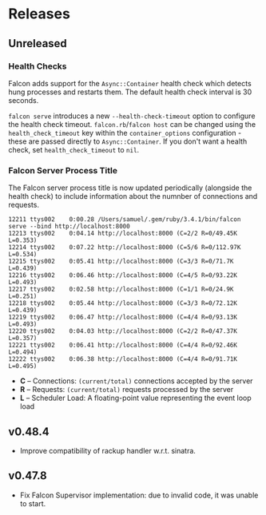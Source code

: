 # Releases

## Unreleased

### Health Checks

Falcon adds support for the `Async::Container` health check which detects hung processes and restarts them. The default health check interval is 30 seconds.

`falcon serve` introduces a new `--health-check-timeout` option to configure the health check timeout. `falcon.rb`/`falcon host` can be changed using the `health_check_timeout` key within the `container_options` configuration - these are passed directly to `Async::Container`. If you don't want a health check, set `health_check_timeout` to `nil`.

### Falcon Server Process Title

The Falcon server process title is now updated periodically (alongside the health check) to include information about the numnber of connections and requests.

```
12211 ttys002    0:00.28 /Users/samuel/.gem/ruby/3.4.1/bin/falcon serve --bind http://localhost:8000      
12213 ttys002    0:04.14 http://localhost:8000 (C=2/2 R=0/49.45K L=0.353)
12214 ttys002    0:07.22 http://localhost:8000 (C=5/6 R=0/112.97K L=0.534)
12215 ttys002    0:05.41 http://localhost:8000 (C=3/3 R=0/71.7K L=0.439)
12216 ttys002    0:06.46 http://localhost:8000 (C=4/5 R=0/93.22K L=0.493)
12217 ttys002    0:02.58 http://localhost:8000 (C=1/1 R=0/24.9K L=0.251)
12218 ttys002    0:05.44 http://localhost:8000 (C=3/3 R=0/72.12K L=0.439)
12219 ttys002    0:06.47 http://localhost:8000 (C=4/4 R=0/93.13K L=0.493)
12220 ttys002    0:04.03 http://localhost:8000 (C=2/2 R=0/47.37K L=0.357)
12221 ttys002    0:06.41 http://localhost:8000 (C=4/4 R=0/92.46K L=0.494)
12222 ttys002    0:06.38 http://localhost:8000 (C=4/4 R=0/91.71K L=0.495)
```

- **C** – Connections: `(current/total)` connections accepted by the server  
- **R** – Requests: `(current/total)` requests processed by the server  
- **L** – Scheduler Load: A floating-point value representing the event loop load  

## v0.48.4

  - Improve compatibility of rackup handler w.r.t. sinatra.

## v0.47.8

  - Fix Falcon Supervisor implementation: due to invalid code, it was unable to start.
